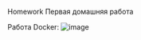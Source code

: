 Homework
Первая домашняя работа

Работа Docker:
![image](https://user-images.githubusercontent.com/84062371/147134677-9bdb2439-c227-4ed9-b290-bc1f20e0b574.png)

